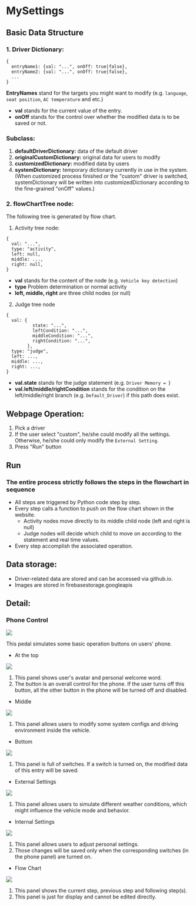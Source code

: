# MySettings

## Basic Data Structure
### 1. Driver Dictionary:
```
{
  entryName1: {val: "...", onOff: true|false},
  entryName2: {val: "...", onOff: true|false},
  ...
}
```
**EntryNames** stand for the targets you might want to modify (e.g. `language`, `seat position`, `AC temperature` and etc.)
- **val** stands for the current value of the entry.
- **onOff** stands for the control over whether the modified data is to be saved or not.

### Subclass:
1. **defaultDriverDictionary:**
   data of the default driver
2. **originalCustomDictionary:**
   original data for users to modify
3. **customizedDictionary:**
   modified data by users
4. **systemDictionary:**
   temporary dictionary currently in use in the system. (When customized process finished or the "custom" driver is switched, systemDictionary will be written into customizedDictionary according to the fine-grained "onOff" values.)

### 2. flowChartTree node:
The following tree is generated by flow chart.
1. Activity tree node:
```
{
  val: "...",
  type: "activity",
  left: null,
  middle: ...,
  right: null,
}
```
- **val** stands for the content of the node (e.g. `Vehicle key detection`)
- **type** Problem determination or normal activity
- **left, middle, right** are three child nodes (or null)

2. Judge tree node
```
{
  val: {
          state: "...",
          leftCondition: "...",
          middleCondition: "...",
          rightCondition: "...",
        },
  type: "judge",
  left: ...,
  middle: ...,
  right: ...,
}
```

- **val.state** stands for the judge statement (e.g. `Driver Memory = `)
- **val.left/middle/rightCondition** stands for the condition on the left/middle/right branch (e.g. `Default_Driver`) if this path does exist.

## Webpage Operation:
1. Pick a driver
2. If the user select "custom", he/she could modify all the settings. Otherwise, he/she could only modify the `External Setting`.
3. Press "Run" button

## Run
### The entire process strictly follows the steps in the flowchart in sequence
- All steps are triggered by Python code step by step.
- Every step calls a function to push on the flow chart shown in the website.
  - Activity nodes move directly to its middle child node (left and right is null)
  - Judge nodes will decide which child to move on according to the statement and real time values.
- Every step accomplish the associated operation.

## Data storage:
- Driver-related data are stored and can be accessed via github.io.
- Images are stored in firebasestorage.googleapis

## Detail:
### Phone Control
<img src="https://github.com/XavierDai/MySettings/blob/main/img/settings.png"/>

This pedal simulates some basic operation buttons on users' phone.
- At the top
<img src="https://github.com/XavierDai/MySettings/blob/main/img/top.png"/>

  1. This panel shows user's avatar and personal welcome word.
  2. The button is an overall control for the phone. If the user turns off this button, all the other button in the phone will be turned off and disabled.

- Middle
<img src="https://github.com/XavierDai/MySettings/blob/main/img/middle2.png"/>

  1. This panel allows users to modify some system configs and driving environment inside the vehicle.

- Bottom
<img src="https://github.com/XavierDai/MySettings/blob/main/img/bottom.png"/>

  1. This panel is full of switches. If a switch is turned on, the modified data of this entry will be saved.

- External Settings
<img src="https://github.com/XavierDai/MySettings/blob/main/img/externalSettings.png"/>

  1. This panel allows users to simulate different weather conditions, which might influence the vehicle mode and behavior.

- Internal Settings
<img src="https://github.com/XavierDai/MySettings/blob/main/img/internalSettings.png"/>

  1. This panel allows users to adjust personal settings.
  2. Those changes will be saved only when the corresponding switches (in the phone panel) are turned on.

- Flow Chart
<img src="https://github.com/XavierDai/MySettings/blob/main/img/flowChart.png"/>

  1. This panel shows the current step, previous step and following step(s).
  2. This panel is just for display and cannot be edited directly.

